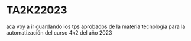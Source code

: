 # TA2K22023
aca voy a ir guardando los tps aprobados de la materia tecnología para la automatización del curso 4k2 del año 2023

